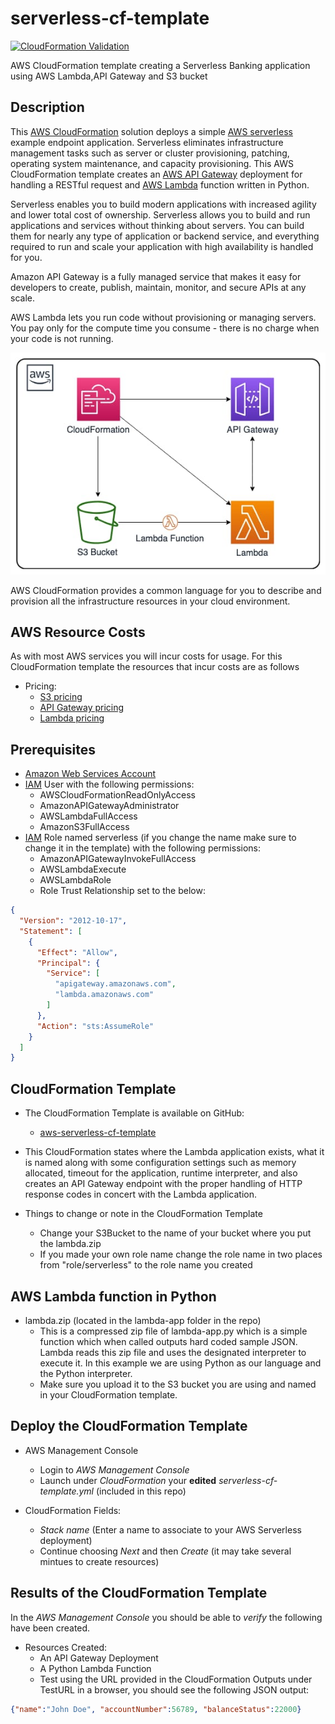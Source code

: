 # serverless-cf-template
[![CloudFormation Validation](https://github.com/getcft/aws-serverless-cf-template/actions/workflows/cloudformation-validation.yml/badge.svg)](https://github.com/getcft/aws-serverless-cf-template/actions/workflows/cloudformation-validation.yml)

AWS CloudFormation template creating a Serverless Banking application using AWS Lambda,API Gateway and S3 bucket

## Description

This <a href="https://aws.amazon.com/cloudformation/" target="_blank">AWS CloudFormation</a> solution deploys a simple <a href="https://aws.amazon.com/serverless/" target="_blank"> AWS serverless</a> example endpoint application. Serverless eliminates infrastructure management tasks such as server or cluster provisioning, patching, operating system maintenance, and capacity provisioning. This AWS CloudFormation template creates an <a href="https://aws.amazon.com/api-gateway/" target="_blank">AWS API Gateway</a> deployment for handling a RESTful request and <a href="https://aws.amazon.com/lambda/" target="_blank">AWS Lambda</a> function written in Python.

Serverless enables you to build modern applications with increased agility and lower total cost of ownership. Serverless allows you to build and run applications and services without thinking about servers. You can build them for nearly any type of application or backend service, and everything required to run and scale your application with high availability is handled for you.

Amazon API Gateway is a fully managed service that makes it easy for developers to create, publish, maintain, monitor, and secure APIs at any scale.

AWS Lambda lets you run code without provisioning or managing servers. You pay only for the compute time you consume - there is no charge when your code is not running.

<img src="serverless-cft.png" alt="AWS Serverless" />

AWS CloudFormation provides a common language for you to describe and provision all the infrastructure resources in your cloud environment.

## AWS Resource Costs

As with most AWS services you will incur costs for usage. For this CloudFormation template the resources that incur costs are as follows

* Pricing:
  * <a href="https://aws.amazon.com/s3/pricing/" target="_blank">S3 pricing</a>
  * <a href="https://aws.amazon.com/api-gateway/pricing/" target="_blank">API Gateway pricing</a>
  * <a href="https://aws.amazon.com/lambda/pricing/" target="_blank">Lambda pricing</a>

## Prerequisites

* <a href="https://aws.amazon.com" target="_blank"> Amazon Web Services Account</a>
* <a href="https://aws.amazon.com/iam/" target="_blank">IAM</a> User with the following permissions:
  * AWSCloudFormationReadOnlyAccess
  * AmazonAPIGatewayAdministrator
  * AWSLambdaFullAccess
  * AmazonS3FullAccess
* <a href="https://aws.amazon.com/iam/" target="_blank">IAM</a> Role named serverless (if you change the name make sure to change it in the template) with the following permissions:
  * AmazonAPIGatewayInvokeFullAccess
  * AWSLambdaExecute
  * AWSLambdaRole
  * Role Trust Relationship set to the below:
```json
{
  "Version": "2012-10-17",
  "Statement": [
    {
      "Effect": "Allow",
      "Principal": {
        "Service": [
          "apigateway.amazonaws.com",
          "lambda.amazonaws.com"
        ]
      },
      "Action": "sts:AssumeRole"
    }
  ]
}
```

## CloudFormation Template

* The CloudFormation Template is available on GitHub:
   * <a href="https://github.com/getcft/aws-serverless-cf-template" target="_blank">aws-serverless-cf-template</a>

* This CloudFormation states where the Lambda application exists, what it is named along with some configuration settings such as memory allocated, timeout for the application, runtime interpreter, and also creates an API Gateway endpoint with the proper handling of HTTP response codes in concert with the Lambda application.

* Things to change or note in the CloudFormation Template
  * Change your S3Bucket to the name of your bucket where you put the lambda.zip
  * If you made your own role name change the role name in two places from "role/serverless" to the role name you created

## AWS Lambda function in Python

* lambda.zip (located in the lambda-app folder in the repo)
  * This is a compressed zip file of lambda-app.py which is a simple function which when called outputs hard coded sample JSON. Lambda reads this zip file and uses the designated interpreter to execute it. In this example we are using Python as our language and the Python interpreter.
  * Make sure you upload it to the S3 bucket you are using and named in your CloudFormation template.


## Deploy the CloudFormation Template

* AWS Management Console

   * Login to *AWS Management Console*
   * Launch under *CloudFormation* your **edited** *serverless-cf-template.yml* (included in this repo)

* CloudFormation Fields:

   * *Stack name* (Enter a name to associate to your AWS Serverless deployment)
   * Continue choosing *Next* and then *Create* (it may take several mintues to create resources)

## Results of the CloudFormation Template

In the *AWS Management Console* you should be able to *verify* the following have been created.

* Resources Created:
   * An API Gateway Deployment
   * A Python Lambda Function
   * Test using the URL provided in the CloudFormation Outputs under TestURL in a browser, you should see the following JSON output:

```json
{"name":"John Doe", "accountNumber":56789, "balanceStatus":22000}
```
